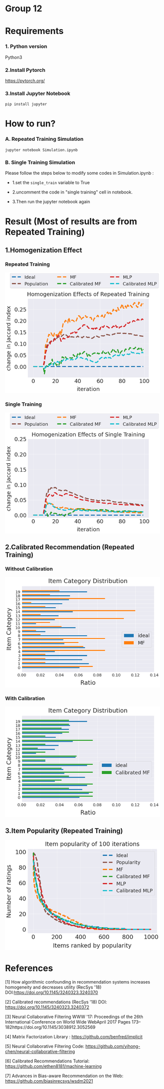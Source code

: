 # Group 12 
# Requirements
### 1. Python version
Python3
### 2.Install Pytorch
https://pytorch.org/

### 3.Install Jupyter Notebook
```
pip install jupyter
```

# How to run?
### A. Repeated Training Simulation
```
jupyter notebook Simulation.ipynb
```

### B. Single Training Simulation
Please follow the steps below to modify some codes in Simulation.ipynb :  
*   1.set the ```single_train``` variable to True  

*   2.uncomment the code in "single training" cell in notebook.  

*   3.Then run the jupyter notebook again

# Result (Most of results are from Repeated Training)


## 1.Homogenization Effect
### **Repeated Training**
![jaccm](./simulation_result/mul_0626_v2.png)
### **Single Training**
![jaccs](./simulation_result/sin_0626_v2.png)



## 2.Calibrated Recommendation (**Repeated Training**)
### Without Calibration
![itemdis1](./simulation_result/calib1_0626_v2.png)
### With Calibration
![itemdis2](./simulation_result/calib2_0626_v2.png)


## 3.Item Popularity (**Repeated Training**)
![popu](./simulation_result/popu_0626_v2.png)

# References
[1] How algorithmic confounding in recommendation systems increases homogeneity and decreases utility (RecSys '18) DOI:https://doi.org/10.1145/3240323.3240370

[2] Calibrated recommendations (RecSys '18) DOI: https://doi.org/10.1145/3240323.3240372

[3] Neural Collaborative Filtering WWW '17: Proceedings of the 26th International Conference on World Wide WebApril 2017 Pages 173–182https://doi.org/10.1145/3038912.3052569

[4] Matrix Factorization Library : https://github.com/benfred/implicit

[5] Neural Collaborative Filtering Code: https://github.com/yihong-chen/neural-collaborative-filtering

[6] Calibrated Recommendations Tutorial: https://github.com/ethen8181/machine-learning

[7] Advances in Bias-aware Recommendation on the Web: https://github.com/biasinrecsys/wsdm2021
